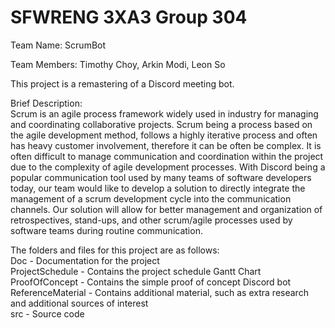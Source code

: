 # SFWRENG 3XA3 Group 304

Team Name: ScrumBot

Team Members: Timothy Choy, Arkin Modi, Leon So

This project is a remastering of a Discord meeting bot.

Brief Description: \
Scrum is an agile process framework widely used in industry for managing and coordinating collaborative projects. Scrum being a process based on the agile development method, follows a highly iterative process and often has heavy customer involvement, therefore it can be often be complex. It is often difficult to manage communication and coordination within the project due to the complexity of agile development processes. With Discord being a popular communication tool used by many teams of software developers today, our team would like to develop a solution to directly integrate the management of a scrum development cycle into the communication channels. Our solution will allow for better management and organization of retrospectives, stand-ups, and other scrum/agile processes used by software teams during routine communication.

The folders and files for this project are as follows: \
Doc - Documentation for the project \
ProjectSchedule - Contains the project schedule Gantt Chart \
ProofOfConcept - Contains the simple proof of concept Discord bot \
ReferenceMaterial - Contains additional material, such as extra research and additional sources of interest \
src - Source code


